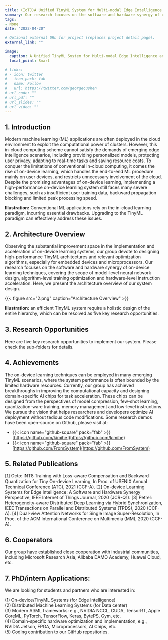 ```yaml
---
title: (IoTJ)A Unified TinyML System for Multi-modal Edge Intelligence and Real-time Visual Perception.
summary: Our research focuses on the software and hardware synergy of on-device learning techniques, covering the scope of model-level neural network design, algorithm-level training optimization and hardware-level arithmetic acceleration.
tags:
- None
date: "2022-04-20"

# Optional external URL for project (replaces project detail page).
external_link: ""

image:
  caption: A Unified TinyML System for Multi-modal Edge Intelligence and Real-time Visual Perception
  focal_point: Smart

# links:
# - icon: twitter
#   icon_pack: fab
#   name: Follow
#   url: https://twitter.com/georgecushen
# url_code: ""
# url_pdf: ""
# url_slides: ""
# url_video: ""
---
```


## 1. Introduction

Modern machine learning (ML) applications are often deployed in the cloud environment to exploit the computational power of clusters. However, this in-cloud computing scheme cannot satisfy the demands of emerging edge intelligence scenarios, including providing personalized models, protecting user privacy, adapting to real-time tasks and saving resource costs. To conquer the limitations of conventional in-cloud computing, it comes the rise of on-device learning, which handles the end-to-end ML procedure mainly on user devices, and restricts unnecessary involvement of the cloud. Despite the promising advantages of on-device learning, implementing a high-performance on-device learning system still faces many severe challenges, such as insufficient user training data, backward propagation blocking and limited peak processing speed.

**Illustration:** Conventional ML applications rely on the in-cloud learning paradigm, incurring essential drawbacks. Upgrading to the TinyML paradigm can effectively address these issues.




## 2. Architecture Overview
Observing the substantial improvement space in the implementation and acceleration of on-device learning systems, our group devote to designing high-performance TinyML architectures and relevant optimization algorithms, especially for embedded devices and microprocessors. Our research focuses on the software and hardware synergy of on-device learning techniques, covering the scope of model-level neural network design, algorithm-level training optimization and hardware-level instruction acceleration. Here, we present the architecture overview of our system design. 

{{< figure src="2.png" caption="Architecture Overview" >}}

**Illustration:** an efficient TinyML system require a holistic design of the entire hierarchy, which can be resolved as five key research opportunities.

##	3. Research Opportunities
Here are five key research opportunities to implement our system. Please check the sub-folders for details.


## 4. Achievements
The on-device learning techniques can be employed in many emerging TinyML scenarios, where the system performance is often bounded by the limited hardware resources. Currently, our group has achieved breakthroughs in improving the computational capacity and designing domain-specific AI chips for task acceleration. These chips can be designed from the perspectives of model compression, few-shot learning, quantization-ware training, memory management and low-level instructions. We pursue the vision that helps researchers and developers optimize AI deployment without tedious code modifications. Some research demos have been open-source on Github, please visit at:
- {{< icon name="github-square" pack="fab" >}}[https://github.com/kimihe](https://github.com/kimihe)
- {{< icon name="github-square" pack="fab" >}}[https://github.com/FromSystem](https://github.com/FromSystem)


## 5. Related Publications
[1] Octo: INT8 Training with Loss-aware Compensation and Backward Quantization for Tiny On-device Learning, In Proc. of USENIX Annual Technical Conference (ATC), 2021 (CCF-A).
[2] On-device Learning Systems for Edge Intelligence: A Software and Hardware Synergy Perspective, IEEE Internet of Things Journal, 2020 (JCR-Q1).
[3] Petrel: Heterogeneity-aware Distributed Deep Learning via Hybrid Synchronization, IEEE Transactions on Parallel and Distributed Systems (TPDS), 2020 (CCF-A).
[4] Dual-view Attention Networks for Single Image Super-Resolution, In Proc. of the ACM International Conference on Multimedia (MM), 2020 (CCF-A).

## 6.	Cooperators
Our group have established close cooperation with industrial communities, including Microsoft Research Asia, Alibaba DAMO Academy, Huawei Cloud, etc.

## 7.	PhD/intern Applications:
We are looking for students and partners who are interested in:

(1) On-device/TinyML Systems (for Edge Intelligence)  
(2) Distributed Machine Learning Systems (for Data center)  
(3) Modern AI/ML frameworks: e.g., NVIDIA NCCL, CUDA, TensorRT, Apple CoreML, PyTorch, TensorFlow, Keras, BytePS, Gym, etc.  
(4) Domain-specific hardware optimization and implementation, e.g., NVIDIA Jetson, FPGA, Microprocessors, AI Chips, etc.  
(5) Coding contribution to our GitHub repositories.
